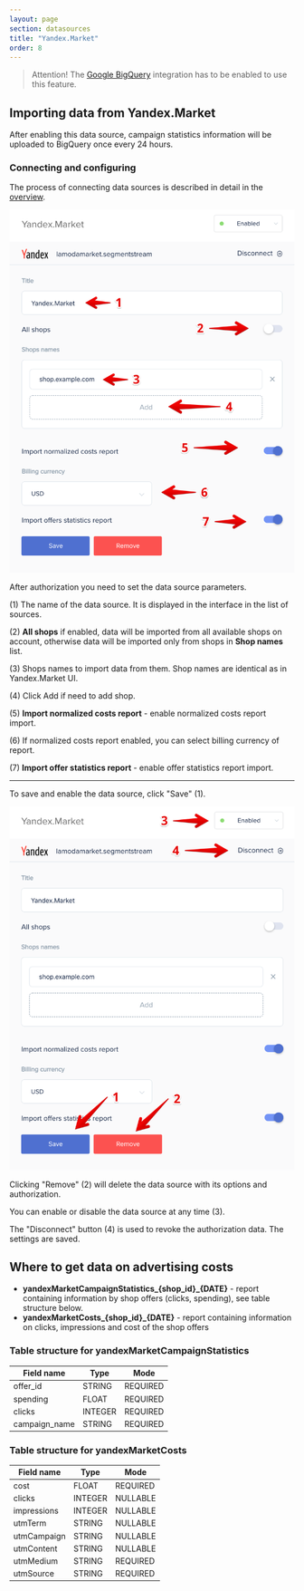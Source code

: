 ```yaml
---
layout: page
section: datasources
title: "Yandex.Market"
order: 8
---
```


> Attention! The [Google BigQuery](/integrations/google-bigquery) integration has to be enabled to use this feature.

## Importing data from Yandex.Market

After enabling this data source, campaign statistics information will be uploaded to BigQuery once every 24 hours.

### Connecting and configuring

The process of connecting data sources is described in detail in the [overview](https://docs.segmentstream.com/datasources/index).

![](/img/YM1.png)

After authorization you need to set the data source parameters.

(1) The name of the data source. It is displayed in the interface in the list of sources.

(2) **All shops** if enabled, data will be imported from all available shops on account, otherwise data will be imported only from shops in **Shop names** list.

(3) Shops names to import data from them. Shop names are identical as in Yandex.Market UI.

(4) Click Add if need to add shop.

(5) **Import normalized costs report**  - enable normalized costs report import.

(6) If normalized costs report enabled, you can select billing currency of report.

(7) **Import offer statistics report**  - enable offer statistics report import.

---

To save and enable the data source, click "Save" (1).

![](/img/YM2.png)

Clicking "Remove" (2) will delete the data source with its options and authorization.

You can enable or disable the data source at any time (3).

The "Disconnect" button (4) is used to revoke the authorization data. The settings are saved.

## Where to get data on advertising costs

- **yandexMarketCampaignStatistics_{shop_id}_{DATE}** - report containing information by shop offers (clicks, spending), see table structure below.
- **yandexMarketCosts_{shop_id}_{DATE}** - report containing information on clicks, impressions and cost of the shop offers

### Table structure for yandexMarketCampaignStatistics

Field name|Type|Mode
--- | --- | ---
offer_id | STRING | REQUIRED
spending | FLOAT | REQUIRED
clicks | INTEGER | REQUIRED
campaign_name | STRING | REQUIRED


### Table structure for yandexMarketCosts

Field name|Type|Mode
--- | --- | ---
cost | FLOAT | REQUIRED
clicks | INTEGER | NULLABLE
impressions | INTEGER | NULLABLE
utmTerm | STRING | NULLABLE
utmCampaign | STRING | NULLABLE
utmContent | STRING | NULLABLE
utmMedium | STRING | REQUIRED
utmSource | STRING | REQUIRED

